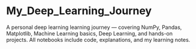 # My_Deep_Learning_Journey
A personal deep learning learning journey — covering NumPy, Pandas, Matplotlib, Machine Learning basics, Deep Learning, and hands-on projects. All notebooks include code, explanations, and my learning notes.
